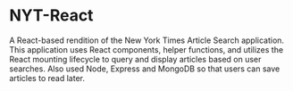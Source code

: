 # NYT-React
A React-based rendition of the New York Times Article Search application. This application uses React components, helper functions, and utilizes the React mounting lifecycle to query and display articles based on user searches. Also used Node, Express and MongoDB so that users can save articles to read later.
